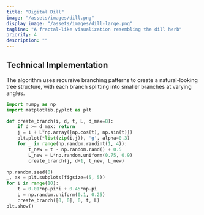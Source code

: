 ```yaml
---
title: "Digital Dill"
image: "/assets/images/dill.png"
display_image: "/assets/images/dill-large.png"
tagline: "A fractal-like visualization resembling the dill herb"
priority: 4
description: ""
---
```


## Technical Implementation
The algorithm uses recursive branching patterns to create a natural-looking tree structure, with each branch splitting into smaller branches at varying angles.

```python
import numpy as np
import matplotlib.pyplot as plt

def create_branch(i, d, t, L, d_max=8):
    if d >= d_max: return
    j = i + L*np.array([np.cos(t), np.sin(t)])
    plt.plot(*list(zip(i,j)), 'g', alpha=0.3)
    for _ in range(np.random.randint(1, 4)):
        t_new = t - np.random.rand() + 0.5
        L_new = L*np.random.uniform(0.75, 0.9)
        create_branch(j, d+1, t_new, L_new)

np.random.seed(0)
_, ax = plt.subplots(figsize=(5, 5))
for i in range(10):
    t = 0.01*np.pi*i + 0.45*np.pi
    L = np.random.uniform(0.1, 0.25)
    create_branch([0, 0], 0, t, L)
plt.show()
```